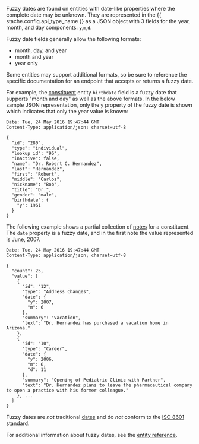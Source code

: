 Fuzzy dates are found on entities with date-like properties where the complete date may be unknown. They are represented in the {{ stache.config.api_type_name }} as a JSON object with 3 fields for the year, month, and day components: `y`,`m`,`d`.

Fuzzy date fields generally allow the following formats:
- month, day, and year
- month and year
- year only

Some entities may support additional formats, so be sure to reference the specific documentation for an endpoint that accepts or returns a fuzzy date.

For example, the <a href="{{ stache.config.portal }}constituent-entity-reference#Constituent" target="_blank">constituent</a> entity `birthdate` field is a fuzzy date that supports "month and day" as well as the above formats.  In the below sample JSON representation, only the `y` property of the fuzzy date is shown which indicates that only the year value is known:

<pre><code class="language-http">Date: Tue, 24 May 2016 19:47:44 GMT
Content-Type: application/json; charset=utf-8

{
  "id": "280",
  "type": "individual",
  "lookup_id": "96",
  "inactive": false,
  "name": "Dr. Robert C. Hernandez",
  "last": "Hernandez",
  "first": "Robert",
  "middle": "Carlos",
  "nickname": "Bob",
  "title": "Dr.",
  "gender": "male",
  "birthdate": {
    "y": 1961
  }
}</code></pre>

The following example shows a partial collection of <a href="{{ stache.config.portal }}constituent-entity-reference#Note" target="_blank">notes</a> for a constituent. The `date` property is a fuzzy date, and in the first note the value represented is June, 2007.

<pre><code class="language-http">Date: Tue, 24 May 2016 19:47:44 GMT
Content-Type: application/json; charset=utf-8

{
  "count": 25,
  "value": [
    {
      "id": "12",
      "type": "Address Changes",
      "date": {
        "y": 2007,
        "m": 6
      },
      "summary": "Vacation",
      "text": "Dr. Hernandez has purchased a vacation home in Arizona."
    },
    {
      "id": "10",
      "type": "Career",
      "date": {
        "y": 2006,
        "m": 6,
        "d": 11
      },
      "summary": "Opening of Pediatric Clinic with Partner",
      "text": "Dr. Hernandez plans to leave the pharmaceutical company to open a practice with his former colleague."
    }, ...
  ]
}</code></pre>

<p class="alert alert-info">Fuzzy dates are <em>not</em> traditional <a href="#date-formats" class="smooth-scroll">dates</a> and do <em>not</em> conform to the <a href="https://en.wikipedia.org/wiki/ISO_8601" target="_blank">ISO 8601</a> standard.</p>


For additional information about fuzzy dates, see the <a href="{{ stache.config.portal }}constituent-management-contract-reference#FuzzyDate" target="_blank">entity reference</a>.